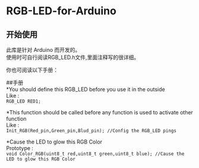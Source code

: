 # RGB-LED-for-Arduino  

## 开始使用  

此库是针对 Arduino 而开发的。  
使用时可自行阅读RGB_LED.h文件,里面注释写的很详细。  

你也可阅读以下手册：  

##手册  
*You should define this RGB_LED before you use it in the outside  
    Like :  
        `RGB_LED RED1;`  

*This function should be called before any function is used to activate other function  
    Like :  
        `Init_RGB(Red_pin,Green_pin,Blud_pin); //Config the RGB_LED pings`  

*Cause the LED to glow this RGB Color  
    Prototype :  
        `void Color_RGB(uint8_t red,uint8_t green,uint8_t blue); //Cause the LED to glow this RGB Color`  
